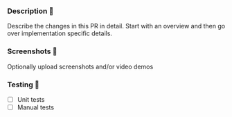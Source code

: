 ### Description 🎯

Describe the changes in this PR in detail. Start with an overview and then go over implementation specific details.

### Screenshots 📸

Optionally upload screenshots and/or video demos

### Testing 🧪

-[ ] Unit tests
-[ ] Manual tests
